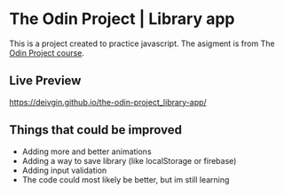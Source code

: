 # The Odin Project | Library app

This is a project created to practice javascript. The asigment is from
The [Odin Project course](https://www.theodinproject.com/paths/full-stack-javascript).

## Live Preview

https://deivgin.github.io/the-odin-project_library-app/

## Things that could be improved
- Adding more and better animations
- Adding a way to save library (like localStorage or firebase)
- Adding input validation
- The code could most likely be better, but im still learning